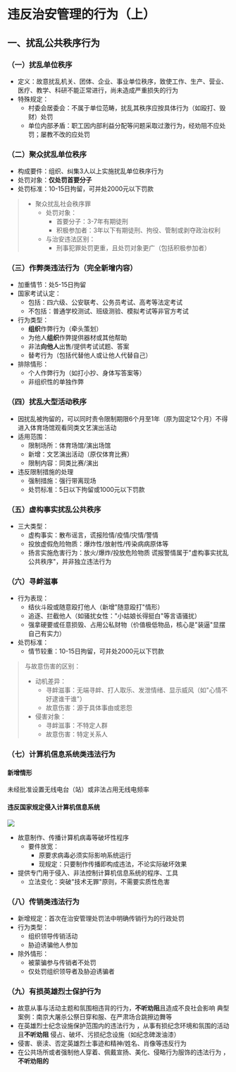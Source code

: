 # 违反治安管理的行为（上）
## 一、扰乱公共秩序行为
### （一）扰乱单位秩序
- 定义：故意扰乱机关、团体、企业、事业单位秩序，致使工作、生产、营业、医疗、教学、科研不能正常进行，尚未造成严重损失的行为
- 特殊规定：
    - 村委会居委会：不属于单位范畴，扰乱其秩序应按具体行为（如殴打、毁财）处罚
    - 单位内部矛盾：职工因内部利益分配等问题采取过激行为，经劝阻不应处罚；屡教不改的应处罚
### （二）聚众扰乱单位秩序
- 构成要件：组织、纠集3人以上实施扰乱单位秩序行为
- 处罚对象：**仅处罚首要分子**
- 处罚标准：10-15日拘留，可并处2000元以下罚款
> - 聚众扰乱社会秩序罪
> 	- 处罚对象：
> 	    - 首要分子：3-7年有期徒刑
> 	    - 积极参加者：3年以下有期徒刑、拘役、管制或剥夺政治权利
> 	- 与治安违法区别：
> 	    - 刑事犯罪处罚更重，且处罚对象更广（包括积极参加者）
### （三）作弊类违法行为（完全新增内容）
- 加重情节：处5-15日拘留
- 国家考试认定：
    - 包括：四六级、公安联考、公务员考试、高考等法定考试
    - 不包括：普通学校测试、班级测验、模拟考试等非官方考试
- 行为类型：
    - **组织**作弊行为（牵头策划）
    - 为他人**组织**作弊提供器材或其他帮助
    - 非法**向他人**出售/提供考试试题、答案
    - 替考行为（包括代替他人或让他人代替自己）
- 排除情形：
    - 个人作弊行为（如打小抄、身体写答案等）
    - 非组织性的单独作弊
### （四）扰乱大型活动秩序
- 因扰乱被拘留的，可以同时责令限制期限6个月至1年（原为固定12个月）不得进入体育场馆观看同类文艺演出活动
- 适用范围：
    - 限制场所：体育场馆/演出场馆
    - 新增：文艺演出活动（原仅体育比赛）
    - 限制内容：同类比赛/演出
- 违反限制措施的处理
	- 强制措施：强行带离现场
	- 处罚标准：5日以下拘留或1000元以下罚款
### （五）虚构事实扰乱公共秩序
- 三大类型：
    - 虚构事实：散布谣言，谎报险情/疫情/灾情/警情
    - 投放虚假危险物质：爆炸性/放射性/传染病病原体等
    - 扬言实施危害行为：放火/爆炸/投放危险物质
    谎报警情属于"虚构事实扰乱公共秩序"，并非独立违法行为
### （六）寻衅滋事
- 行为表现：
    - 结伙斗殴或随意殴打他人（新增"随意殴打"情形）
    - 追逐、拦截他人（如骚扰女性："小姑娘长得挺白"等言语骚扰）
    - 强拿硬要或任意损毁、占用公私财物（价值极低物品，核心是"装逼"显摆自己有实力）
- 处罚标准：
    - 情节较重：10-15日拘留，可并处2000元以下罚款
> 与故意伤害的区别：
> - 动机差异：
>     - 寻衅滋事：无端寻衅、打人取乐、发泄情绪、显示威风（如"心情不好逮谁干谁"）
>     - 故意伤害：源于具体事由或恩怨
> - 侵害对象：
>     - 寻衅滋事：不特定人群
>     - 故意伤害：特定关系人
### （七）计算机信息系统类违法行为
#### 新增情形
未经批准设置无线电台（站）或非法占用无线电频率
#### 违反国家规定侵入计算机信息系统
![](https://thumbnail0.baidupcs.com/thumbnail/95592a70bhcfb40632333bf6085f5a1c?chkbd=0&chkv=0&dp-callid=0&dp-logid=2426164658298730276&expires=8h&fid=3311060062-250528-41732003338787&ft=image&quality=100&rt=pr&sign=FDTAER-DCb740ccc5511e5e8fedcff06b081203-bFpD%2BsBWpvHvZgKXlJS0G%2Blkl98%3D&size=c1080_u1080&time=1759669200&vuk=3311060062)
- 故意制作、传播计算机病毒等破坏性程序
	- 要件放宽：
	    - 原要求病毒必须实际影响系统运行
	    - 现规定：只要制作传播即构成违法，不论实际破坏效果
- 提供专门用于侵入、非法控制计算机信息系统的程序、工具
	- 立法变化：突破"技术无罪"原则，不需要实质性危害
### （八）传销类违法行为
- 新增规定：首次在治安管理处罚法中明确传销行为的行政处罚
- 行为类型：
    - 组织领导传销活动
    - 胁迫诱骗他人参加
- 除外情形：
    - 被蒙骗参与传销者不处罚
    - 仅处罚组织领导者及胁迫诱骗者
### （九）有损英雄烈士保护行为
- 故意从事与活动主题和氛围相违背的行为，**不听劝阻**且造成不良社会影响
	典型案例：南京大屠杀公祭日穿和服、在严肃场合跳擦边舞等
- 在英雄烈士纪念设施保护范围内的违法行为 ，从事有损纪念环境和氛围的活动且**不听劝阻**
	侵占、破坏、污损纪念设施（如纪念碑泼油漆）
- 侵害、亵渎、否定英雄烈士事迹和精神/姓名、肖像等违反行为
- 在公共场所或者强制他人穿着、佩戴宣扬、美化、侵略行为服饰的违法行为 ，**不听劝阻的**
